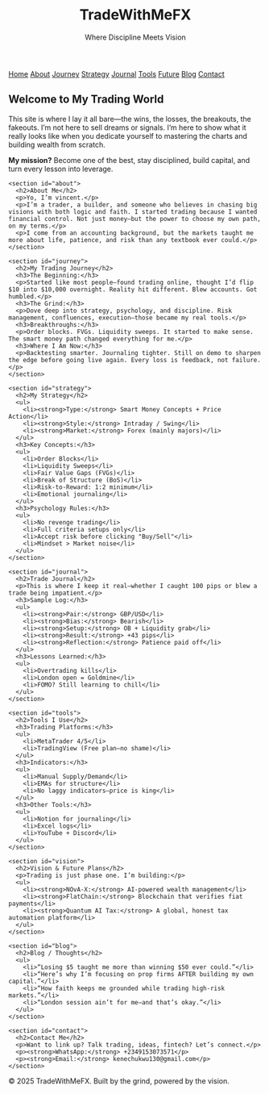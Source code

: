 <!DOCTYPE html>
<html lang="en">
<head>
  <meta charset="UTF-8">
  <title>TradeWithMeFX | My Trading Journey</title>
  <link rel="stylesheet" href="style.css">
</head>
<body>
  <header>
    <h1>TradeWithMeFX</h1>
    <p>Where Discipline Meets Vision</p>
  </header>

  <nav>
    <a href="#">Home</a>
    <a href="#about">About</a>
    <a href="#journey">Journey</a>
    <a href="#strategy">Strategy</a>
    <a href="#journal">Journal</a>
    <a href="#tools">Tools</a>
    <a href="#vision">Future</a>
    <a href="#blog">Blog</a>
    <a href="#contact">Contact</a>
  </nav>

  <main>
    <section class="hero">
      <h2>Welcome to My Trading World</h2>
      <p>This site is where I lay it all bare—the wins, the losses, the breakouts, the fakeouts. I’m not here to sell dreams or signals. I’m here to show what it really looks like when you dedicate yourself to mastering the charts and building wealth from scratch.</p>
      <p><strong>My mission?</strong> Become one of the best, stay disciplined, build capital, and turn every lesson into leverage.</p>
    </section>

    <section id="about">
      <h2>About Me</h2>
      <p>Yo, I’m vincent.</p>
      <p>I’m a trader, a builder, and someone who believes in chasing big visions with both logic and faith. I started trading because I wanted financial control. Not just money—but the power to choose my own path, on my terms.</p>
      <p>I come from an accounting background, but the markets taught me more about life, patience, and risk than any textbook ever could.</p>
    </section>

    <section id="journey">
      <h2>My Trading Journey</h2>
      <h3>The Beginning:</h3>
      <p>Started like most people—found trading online, thought I’d flip $10 into $10,000 overnight. Reality hit different. Blew accounts. Got humbled.</p>
      <h3>The Grind:</h3>
      <p>Dove deep into strategy, psychology, and discipline. Risk management, confluences, execution—those became my real tools.</p>
      <h3>Breakthroughs:</h3>
      <p>Order blocks. FVGs. Liquidity sweeps. It started to make sense. The smart money path changed everything for me.</p>
      <h3>Where I Am Now:</h3>
      <p>Backtesting smarter. Journaling tighter. Still on demo to sharpen the edge before going live again. Every loss is feedback, not failure.</p>
    </section>

    <section id="strategy">
      <h2>My Strategy</h2>
      <ul>
        <li><strong>Type:</strong> Smart Money Concepts + Price Action</li>
        <li><strong>Style:</strong> Intraday / Swing</li>
        <li><strong>Market:</strong> Forex (mainly majors)</li>
      </ul>
      <h3>Key Concepts:</h3>
      <ul>
        <li>Order Blocks</li>
        <li>Liquidity Sweeps</li>
        <li>Fair Value Gaps (FVGs)</li>
        <li>Break of Structure (BoS)</li>
        <li>Risk-to-Reward: 1:2 minimum</li>
        <li>Emotional journaling</li>
      </ul>
      <h3>Psychology Rules:</h3>
      <ul>
        <li>No revenge trading</li>
        <li>Full criteria setups only</li>
        <li>Accept risk before clicking "Buy/Sell"</li>
        <li>Mindset > Market noise</li>
      </ul>
    </section>

    <section id="journal">
      <h2>Trade Journal</h2>
      <p>This is where I keep it real—whether I caught 100 pips or blew a trade being impatient.</p>
      <h3>Sample Log:</h3>
      <ul>
        <li><strong>Pair:</strong> GBP/USD</li>
        <li><strong>Bias:</strong> Bearish</li>
        <li><strong>Setup:</strong> OB + Liquidity grab</li>
        <li><strong>Result:</strong> +43 pips</li>
        <li><strong>Reflection:</strong> Patience paid off</li>
      </ul>
      <h3>Lessons Learned:</h3>
      <ul>
        <li>Overtrading kills</li>
        <li>London open = Goldmine</li>
        <li>FOMO? Still learning to chill</li>
      </ul>
    </section>

    <section id="tools">
      <h2>Tools I Use</h2>
      <h3>Trading Platforms:</h3>
      <ul>
        <li>MetaTrader 4/5</li>
        <li>TradingView (Free plan—no shame)</li>
      </ul>
      <h3>Indicators:</h3>
      <ul>
        <li>Manual Supply/Demand</li>
        <li>EMAs for structure</li>
        <li>No laggy indicators—price is king</li>
      </ul>
      <h3>Other Tools:</h3>
      <ul>
        <li>Notion for journaling</li>
        <li>Excel logs</li>
        <li>YouTube + Discord</li>
      </ul>
    </section>

    <section id="vision">
      <h2>Vision & Future Plans</h2>
      <p>Trading is just phase one. I’m building:</p>
      <ul>
        <li><strong>NOvA-X:</strong> AI-powered wealth management</li>
        <li><strong>FlatChain:</strong> Blockchain that verifies fiat payments</li>
        <li><strong>Quantum AI Tax:</strong> A global, honest tax automation platform</li>
      </ul>
    </section>

    <section id="blog">
      <h2>Blog / Thoughts</h2>
      <ul>
        <li>“Losing $5 taught me more than winning $50 ever could.”</li>
        <li>“Here’s why I’m focusing on prop firms AFTER building my own capital.”</li>
        <li>“How faith keeps me grounded while trading high-risk markets.”</li>
        <li>“London session ain’t for me—and that’s okay.”</li>
      </ul>
    </section>

    <section id="contact">
      <h2>Contact Me</h2>
      <p>Want to link up? Talk trading, ideas, fintech? Let’s connect.</p>
      <p><strong>WhatsApp:</strong> +2349153073571</p>
      <p><strong>Email:</strong> kenechukwu130@gmail.com</p>
    </section>
  </main>

  <footer>
    <p>© 2025 TradeWithMeFX. Built by the grind, powered by the vision.</p>
  </footer>
</body>
</html>
